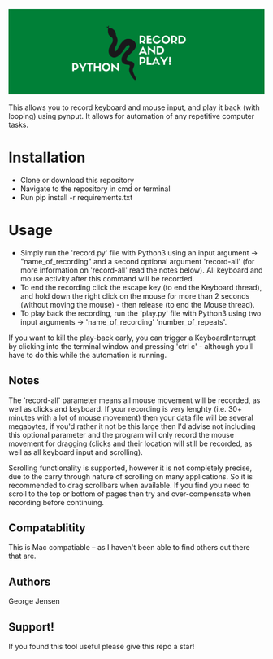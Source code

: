 ![Header](READMEHeader.png "Header")

This allows you to record keyboard and mouse input, and play it back (with looping) using pynput. It allows for automation of any repetitive computer tasks.

<h1>Installation</h1>

- Clone or download this repository
- Navigate to the repository in cmd or terminal
- Run pip install -r requirements.txt

<h1>Usage</h1>

- Simply run the 'record.py' file with Python3 using an input argument -> "name_of_recording" and a second optional argument 'record-all' (for more information on 'record-all' read the notes below). All keyboard and mouse activity after this command will be recorded.
- To end the recording click the escape key (to end the Keyboard thread), and hold down the right click on the mouse for more than 2 seconds (without moving the mouse) - then release (to end the Mouse thread).
- To play back the recording, run the 'play.py' file with Python3 using two input arguments -> 'name_of_recording' 'number_of_repeats'.

If you want to kill the play-back early, you can trigger a KeyboardInterrupt by clicking into the terminal window and pressing 'ctrl c' - although you'll have to do this while the automation is running.

<h2>Notes</h2>

The 'record-all' parameter means all mouse movement will be recorded, as well as clicks and keyboard. If your recording is very lenghty (i.e. 30+ minutes with a lot of mouse movement) then your data file will be several megabytes, if you'd rather it not be this large then I'd advise not including this optional parameter and the program will only record the mouse movement for dragging (clicks and their location will still be recorded, as well as all keyboard input and scrolling).

Scrolling functionality is supported, however it is not completely precise, due to the carry through nature of scrolling on many applications. So it is recommended to drag scrollbars when available. If you find you need to scroll to the top or bottom of pages then try and over-compensate when recording before continuing.

<h2>Compatablitity</h2>

This is Mac compatiable – as I haven't been able to find others out there that are.

<h2>Authors</h2>
George Jensen

<h2>Support!</h2>
If you found this tool useful please give this repo a star!
